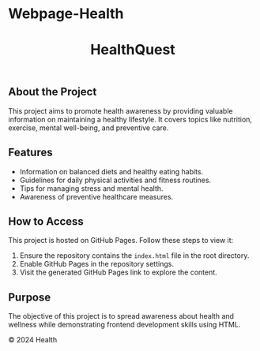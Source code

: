 # Webpage-Health
<!DOCTYPE html>
<html lang="en">
<head>
    <meta charset="UTF-8">
    <meta name="viewport" content="width=device-width, initial-scale=1.0">
</head>
<body>
    <header>
        <h1>HealthQuest</h1>
    </header>
    <main>
        <section>
            <h2>About the Project</h2>
            <p>This project aims to promote health awareness by providing valuable information on maintaining a healthy lifestyle. It covers topics like nutrition, exercise, mental well-being, and preventive care.</p>
        </section>
        <section>
            <h2>Features</h2>
            <ul>
                <li>Information on balanced diets and healthy eating habits.</li>
                <li>Guidelines for daily physical activities and fitness routines.</li>
                <li>Tips for managing stress and mental health.</li>
                <li>Awareness of preventive healthcare measures.</li>
            </ul>
        </section>
        <section>
            <h2>How to Access</h2>
            <p>This project is hosted on GitHub Pages. Follow these steps to view it:</p>
            <ol>
                <li>Ensure the repository contains the <code>index.html</code> file in the root directory.</li>
                <li>Enable GitHub Pages in the repository settings.</li>
                <li>Visit the generated GitHub Pages link to explore the content.</li>
            </ol>
        </section>
        <section>
            <h2>Purpose</h2>
            <p>The objective of this project is to spread awareness about health and wellness while demonstrating frontend development skills using HTML.</p>
        </section>
    </main>
    <footer>
        <p>&copy; 2024 Health</p>
    </footer>
</body>
</html>

